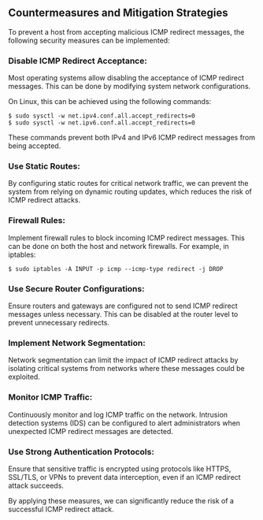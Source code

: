 ## Countermeasures and Mitigation Strategies

To prevent a host from accepting malicious ICMP redirect messages, the following security measures can be implemented:

### Disable ICMP Redirect Acceptance:

Most operating systems allow disabling the acceptance of ICMP redirect messages. This can be done by modifying system network configurations.

On Linux, this can be achieved using the following commands:

```console
$ sudo sysctl -w net.ipv4.conf.all.accept_redirects=0
$ sudo sysctl -w net.ipv6.conf.all.accept_redirects=0
```

These commands prevent both IPv4 and IPv6 ICMP redirect messages from being accepted.

### Use Static Routes:

By configuring static routes for critical network traffic, we can prevent the system from relying on dynamic routing updates, which reduces the risk of ICMP redirect attacks.

### Firewall Rules:

Implement firewall rules to block incoming ICMP redirect messages. This can be done on both the host and network firewalls. For example, in iptables:

```console
$ sudo iptables -A INPUT -p icmp --icmp-type redirect -j DROP
```

### Use Secure Router Configurations:

Ensure routers and gateways are configured not to send ICMP redirect messages unless necessary. This can be disabled at the router level to prevent unnecessary redirects.

### Implement Network Segmentation:

Network segmentation can limit the impact of ICMP redirect attacks by isolating critical systems from networks where these messages could be exploited.

### Monitor ICMP Traffic:

Continuously monitor and log ICMP traffic on the network. Intrusion detection systems (IDS) can be configured to alert administrators when unexpected ICMP redirect messages are detected.

### Use Strong Authentication Protocols:

Ensure that sensitive traffic is encrypted using protocols like HTTPS, SSL/TLS, or VPNs to prevent data interception, even if an ICMP redirect attack succeeds.

By applying these measures, we can significantly reduce the risk of a successful ICMP redirect attack.
